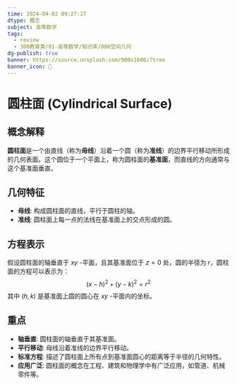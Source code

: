 ```yaml
---
time: 2024-04-02 09:27:27
dtype: 概念
subject: 高等数学
tags:
  - review
  - 300教育类/01-高等数学/知识库/008空间几何
dg-publish: true
banner: https://source.unsplash.com/900x1600/?tree
banner_icon: 🧠
---
```

# 圆柱面 (Cylindrical Surface)

## 概念解释
**圆柱面**是一个由直线（称为**母线**）沿着一个圆（称为**准线**）的边界平行移动所形成的几何表面。这个圆位于一个平面上，称为圆柱面的**基准面**，而直线的方向通常与这个基准面垂直。

## 几何特征
- **母线**: 构成圆柱面的直线，平行于圆柱的轴。
- **准线**: 圆柱面上每一点的法线在基准面上的交点形成的圆。

## 方程表示
假设圆柱面的轴垂直于 $xy$ -平面，且其基准面位于 $z=0$ 处，圆的半径为 $r$，圆柱面的方程可以表示为：
$$(x - h)^2 + (y - k)^2 = r^2$$
其中 $(h, k)$ 是基准面上圆的圆心在 $xy$ -平面内的坐标。

## 重点
- **轴垂直**: 圆柱面的轴垂直于其基准面。
- **平行移动**: 母线沿着准线的边界平行移动。
- **标准方程**: 描述了圆柱面上所有点到基准面圆心的距离等于半径的几何特性。
- **应用广泛**: 圆柱面的概念在工程、建筑和物理学中有广泛应用，如管道、机械零件等。

